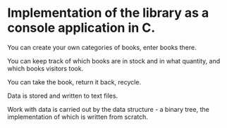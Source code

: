 # Implementation of the library as a console application in C.

You can create your own categories of books, enter books there.

You can keep track of which books are in stock and in what quantity, and which books visitors took.

You can take the book, return it back, recycle.

Data is stored and written to text files.

Work with data is carried out by the data structure - a binary tree, the implementation of which is written from scratch.
